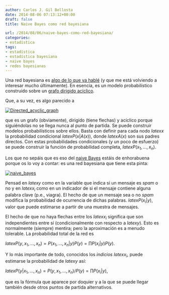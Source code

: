 ```yaml
---
author: Carlos J. Gil Bellosta
date: 2014-08-06 07:13:12+00:00
draft: false
title: Naive Bayes como red bayesiana

url: /2014/08/06/naive-bayes-como-red-bayesiana/
categories:
- estadística
tags:
- estadística
- estadística bayesiana
- naive bayes
- redes bayesianas
---
```


Una red bayesiana es [algo de lo que ya hablé](http://www.datanalytics.com/2013/11/19/la-red-asia/) (y que me está volviendo a interesar mucho últimamente). En esencia, es un modelo probabilístico construido sobre un [grafo dirigido acíclico](http://es.wikipedia.org/wiki/Grafo_ac%C3%ADclico_dirigido).

Que, a su vez, es algo parecido a

[![Directed_acyclic_graph](/wp-uploads/2014/08/Directed_acyclic_graph.png)
](/wp-uploads/2014/08/Directed_acyclic_graph.png)

que es un grafo (obviamente), dirigido (tiene flechas) y acíclico porque siguiéndolas no se llega nunca al punto de partida. Se puede construir modelos probabilísticos sobre ellos. Basta con definir para cada nodo $latex x$ la probabilidad condicional $latex P(x|A(x))$, donde $latex A(x)$ son sus padres directos. Con estas probabilidades condicionales (y un poco de esfuerzo) se puede construir la función de probabilidad completa, $latex P(x_1, \dots, x_n)$.

Los que no sepáis que es eso del [naive Bayes](http://es.wikipedia.org/wiki/Clasificador_bayesiano_ingenuo) estáis de enhorabuena porque os lo voy a contar: es una red bayesiana que tiene esta pinta:

[![naive_bayes](/wp-uploads/2014/08/naive_bayes.png)
](/wp-uploads/2014/08/naive_bayes.png)

Pensad en $latex y$ como en la variable que indica si un mensaje es _spam_ o no y en $latex x_i$ como en un indicador de si el mensaje contiene alguna palabra clave (p.e., viagra). El hecho de que un mensaje sea o no _spam_ modifica la probabilidad de ocurrencia de dichas palabras. $latex P(x_i | y)$, valor que puede estimarse a partir de una muestra de mensajes.

El hecho de que no haya flechas entre los $latex x_i$ significa que son independientes entre sí (condicionalmente con respecto a $latex y$). Esto es normalmente (siempre) mentira; pero la aproximación es a menudo tolerable.
La probabilidad total de la red es


$latex P(y, x_1,\dots, x_n) = P(x_1,\dots, x_n| y) P(y) = \prod P(x_i | y) P(y)$.


Y lo más importante de todo, conocidos los _indicios_ $latex x_i$, puede estimarse la probabilidad de $latex y$ así:


$latex P(y | x_1,\dots, x_n ) = P(y, x_1,\dots, x_n) / P(y) = \prod P(x_i | y)$,


que es la fórmula que aparece por doquier y a la que se puede llegar también desde otros puntos de partida alternativos.
